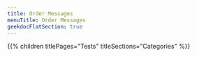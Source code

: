 ```yaml
---
title: Order Messages
menuTitle: Order Messages 
geekdocFlatSection: true
---
```


{{% children titlePages="Tests" titleSections="Categories" %}}